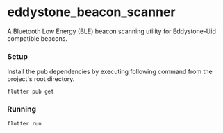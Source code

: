 # eddystone_beacon_scanner

A Bluetooth Low Energy (BLE) beacon scanning utility for Eddystone-Uid compatible beacons.

### Setup

Install the pub dependencies by executing following command from the project's root directory.

```
flutter pub get
```

### Running

```
flutter run
```
